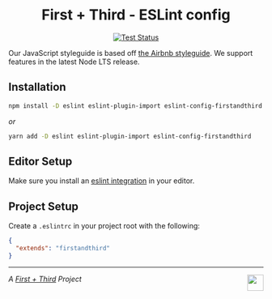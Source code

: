 <h1 align="center">First + Third - ESLint config</h1>

<p align="center">
  <a href="https://github.com/firstandthird/eslint-config-firstandthird/actions">
    <img src="https://img.shields.io/github/workflow/status/firstandthird/eslint-config-firstandthird/Test/main?label=Tests&style=for-the-badge" alt="Test Status"/>
  </a>
</p>

Our JavaScript styleguide is based off [the Airbnb styleguide](https://github.com/airbnb/javascript). We support features in the latest Node LTS release.

## Installation

```sh
npm install -D eslint eslint-plugin-import eslint-config-firstandthird
```

_or_

```sh
yarn add -D eslint eslint-plugin-import eslint-config-firstandthird
```

## Editor Setup
Make sure you install an [eslint integration](http://eslint.org/docs/user-guide/integrations) in your editor.

## Project Setup
Create a `.eslintrc` in your project root with the following:

```json
{
  "extends": "firstandthird"
}
```

---

<a href="https://firstandthird.com"><img src="https://firstandthird.com/_static/ui/images/safari-pinned-tab-62813db097.svg" height="32" width="32" align="right"></a>

_A [First + Third](https://firstandthird.com) Project_
